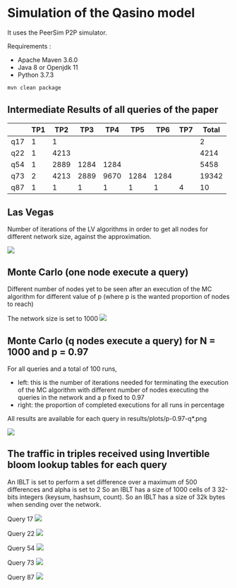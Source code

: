 # Simulation of the Qasino model

It uses the PeerSim P2P simulator.

Requirements :
- Apache Maven 3.6.0
- Java 8 or Openjdk 11
- Python 3.7.3

```bash
mvn clean package
```

## Intermediate Results of all queries of the paper
| | TP1 | TP2  | TP3 | TP4  | TP5 | TP6  | TP7 | Total |
|---| --- | ---  | --- | ---  | --- | ---  | --- | --- |
| q17| 1 | 1  |  |   |  |   |  | 2 |
| q22 | 1 | 4213  |  |   |  |   |  | 4214 |
| q54 | 1 | 2889  | 1284 | 1284  |  |   |  | 5458 |
| q73 | 2 | 4213  | 2889 | 9670  | 1284 | 1284  |  | 19342 |
| q87 | 1 | 1  | 1 | 1  | 1 | 1  | 4 | 10 |


## Las Vegas

Number of iterations of the LV algorithms in order to get all nodes for different network size, against the approximation.

![](results/plots/approx-vs-spray.png)

## Monte Carlo (one node execute a query)

Different number of nodes yet to be seen after an execution of the MC algorithm for different value of p (where p is the wanted proportion of nodes to reach)

The network size is set to 1000
![](results/plots/mc.png)

## Monte Carlo (q nodes execute a query) for N = 1000 and p = 0.97

For all queries and a total of 100 runs, 
- left: this is the number of iterations needed for terminating the execution of the MC algorithm with different number of nodes executing the queries in the network and a p fixed to 0.97
- right: the proportion of completed executions for all runs in percentage

All results are available for each query in results/plots/p-0.97-q*.png

![](results/plots/p-0.97-all.png)

## The traffic in triples received using Invertible bloom lookup tables for each query 

An IBLT is set to perform a set difference over a maximum of 500 differences and alpha is set to 2
So an IBLT has a size of 1000 cells of 3 32-bits integers (keysum, hashsum, count). So an IBLT has a size of 32k bytes when sending over the network.

Query 17
![](results/plots/query-17.png)

Query 22
![](results/plots/query-22.png)

Query 54
![](results/plots/query-54.png)

Query 73
![](results/plots/query-73.png)

Query 87
![](results/plots/query-87.png)